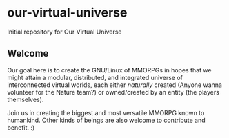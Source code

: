 # our-virtual-universe
Initial repository for Our Virtual Universe

## Welcome
Our goal here is to create the GNU/Linux of MMORPGs in hopes that we might attain
a modular, distributed, and integrated universe of interconnected virtual worlds,
each either _naturally_ created (Anyone wanna volunteer for the Nature team?)
or owned/created by an entity (the players themselves).

Join us in creating the biggest and most versatile MMORPG known to humankind.
Other kinds of beings are also welcome to contribute and benefit. :)
